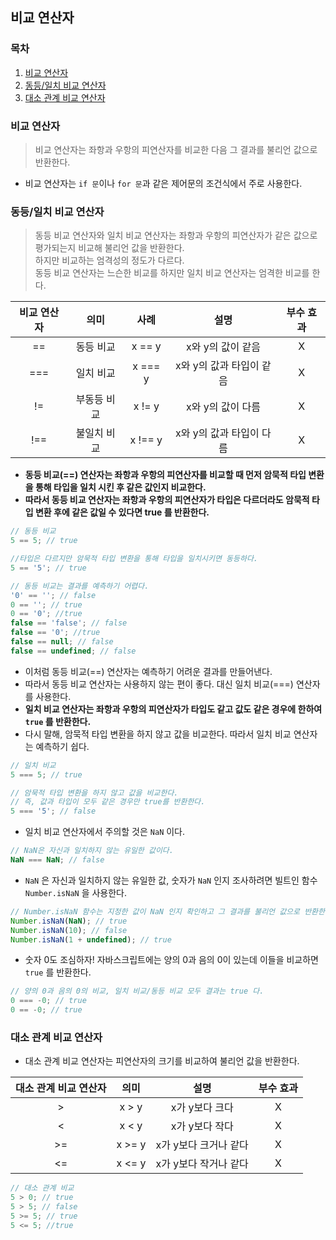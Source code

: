 ## 비교 연산자

### 목차

1. [비교 연산자](#비교-연산자-1)
2. [동등/일치 비교 연산자](#동등일치-비교-연산자)
3. [대소 관계 비교 연산자](#대소-관계-비교-연산자)


### 비교 연산자

> 비교 연산자는 좌항과 우항의 피연산자를 비교한 다음 그 결과를 불리언 값으로 반환한다.

- 비교 연산자는 `if 문`이나 `for 문`과 같은 제어문의 조건식에서 주로 사용한다.

### 동등/일치 비교 연산자

> 동등 비교 연산자와 일치 비교 연산자는 좌항과 우항의 피연산자가 같은 값으로 평가되는지 비교해 불리언 값을 반환한다.   
> 하지만 비교하는 엄격성의 정도가 다르다.   
> 동등 비교 연산자는 느슨한 비교를 하지만 일치 비교 연산자는 엄격한 비교를 한다.

| 비교 연산자 |   의미   |   사례    |     설명      | 부수 효과 |
|:------:|:------:|:-------:|:-----------:|:-----:|
|   ==   |  동등 비교 | x == y  | x와 y의 값이 같음 |   X   |
|  ===   |  일치 비교 | x === y | x와 y의 값과 타입이 같음 |  X    |
|   !=   | 부동등 비교 | x != y  | x와 y의 값이 다름 | X |
|  !==   | 불일치 비교 | x !== y | x와 y의 값과 타입이 다름 | X |

-  **동등 비교(==) 연산자는 좌항과 우항의 피연산자를 비교할 때 먼저 암묵적 타입 변환을 통해 타입을 일치 시킨 후 같은 값인지 비교한다.**   
-  **따라서 동등 비교 연산자는 좌항과 우항의 피연산자가 타입은 다르더라도 암묵적 타입 변환 후에 같은 값일 수 있다면 true 를 반환한다.**

```javascript
// 동등 비교
5 == 5; // true

//타입은 다르지만 암묵적 타입 변환을 통해 타입을 일치시키면 동등하다.
5 == '5'; // true
```

```javascript
// 동등 비교는 결과를 예측하기 어렵다.
'0' == ''; // false
0 == ''; // true
0 == '0'; //true
false == 'false'; // false
false == '0'; //true
false == null; // false
false == undefined; // false
```

- 이처럼 동등 비교(==) 연산자는 예측하기 어려운 결과를 만들어낸다.
- 따라서 동등 비교 연산자는 사용하지 않는 편이 좋다. 대신 일치 비교(===) 연산자를 사용한다.
- **일치 비교 연산자는 좌항과 우항의 피연산자가 타입도 같고 값도 같은 경우에 한하여 `true` 를 반환한다.**
- 다시 말해, 암묵적 타입 변환을 하지 않고 값을 비교한다. 따라서 일치 비교 연산자는 예측하기 쉽다.

```javascript
// 일치 비교
5 === 5; // true

// 암묵적 타입 변환을 하지 않고 값을 비교한다.
// 즉, 값과 타입이 모두 같은 경우만 true를 반환한다.
5 === '5'; // false
```

- 일치 비교 연산자에서 주의할 것은 `NaN` 이다.

```javascript
// NaN은 자신과 일치하지 않는 유일한 값이다.
NaN === NaN; // false
```

- `NaN` 은 자신과 일치하지 않는 유일한 값, 숫자가 `NaN` 인지 조사하려면 빌트인 함수 `Number.isNaN` 을 사용한다.

```javascript
// Number.isNaN 함수는 지정한 값이 NaN 인지 확인하고 그 결과를 불리언 값으로 반환한다.
Number.isNaN(NaN); // true
Number.isNaN(10); // false
Number.isNaN(1 + undefined); // true
```

- 숫자 0도 조심하자! 자바스크립트에는 양의 0과 음의 0이 있는데 이들을 비교하면 `true` 를 반환한다.

```javascript
// 양의 0과 음의 0의 비교, 일치 비교/동등 비교 모두 결과는 true 다.
0 === -0; // true
0 == -0; // true
```

### 대소 관계 비교 연산자

- 대소 관계 비교 연산자는 피연산자의 크기를 비교하여 불리언 값을 반환한다.

| 대소 관계 비교 연산자 |   의미   |     설명      | 부수 효과 |
|:------------:|:------:|:-----------:|:-----:|
|      >       | x > y  | x가 y보다 크다 |   X   |
|      <       | x < y  | x가 y보다 작다 |   X   |
|      >=      | x >= y | x가 y보다 크거나 같다 | X |
|      <=      | x <= y | x가 y보다 작거나 같다 | X |

```javascript
// 대소 관계 비교
5 > 0; // true
5 > 5; // false
5 >= 5; // true
5 <= 5; //true
```
